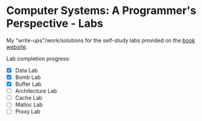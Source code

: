 # Computer Systems: A Programmer's Perspective - Labs

My "write-ups"/work/solutions for the self-study labs provided on the
[book website](http://csapp.cs.cmu.edu/public/labs.html).

Lab completion progress:
  - [x] Data Lab
  - [x] Bomb Lab
  - [x] Buffer Lab
  - [ ] Architecture Lab
  - [ ] Cache Lab
  - [ ] Malloc Lab
  - [ ] Proxy Lab
